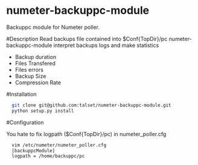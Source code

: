 numeter-backuppc-module
=======================

Backuppc module for Numeter poller.

#Description
Read backups file contained into $Conf{TopDir}/pc
numeter-backuppc-module interpret backups logs and make statistics

* Backup duration
* Files Transfered
* Files errors
* Backup Size
* Compression Rate

#Installation

```bash
  git clone git@github.com:talset/numeter-backuppc-module.git
  python setup.py install
```

#Configuration

You hate to fix logpath ($Conf{TopDir}/pc) in numeter_poller.cfg
```bash
  vim /etc/numeter/numeter_poller.cfg 
  [backuppcModule]
  logpath = /home/backuppc/pc
```
